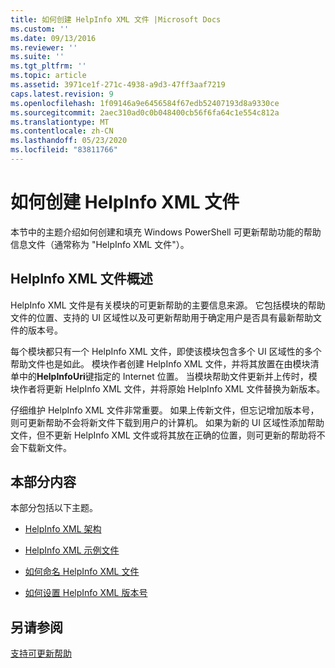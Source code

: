 ```yaml
---
title: 如何创建 HelpInfo XML 文件 |Microsoft Docs
ms.custom: ''
ms.date: 09/13/2016
ms.reviewer: ''
ms.suite: ''
ms.tgt_pltfrm: ''
ms.topic: article
ms.assetid: 3971ce1f-271c-4938-a9d3-47ff3aaf7219
caps.latest.revision: 9
ms.openlocfilehash: 1f09146a9e6456584f67edb52407193d8a9330ce
ms.sourcegitcommit: 2aec310ad0c0b048400cb56f6fa64c1e554c812a
ms.translationtype: MT
ms.contentlocale: zh-CN
ms.lasthandoff: 05/23/2020
ms.locfileid: "83811766"
---
```

# <a name="how-to-create-a-helpinfo-xml-file"></a>如何创建 HelpInfo XML 文件

本节中的主题介绍如何创建和填充 Windows PowerShell 可更新帮助功能的帮助信息文件（通常称为 "HelpInfo XML 文件"）。

## <a name="helpinfo-xml-file-overview"></a>HelpInfo XML 文件概述

HelpInfo XML 文件是有关模块的可更新帮助的主要信息来源。 它包括模块的帮助文件的位置、支持的 UI 区域性以及可更新帮助用于确定用户是否具有最新帮助文件的版本号。

每个模块都只有一个 HelpInfo XML 文件，即使该模块包含多个 UI 区域性的多个帮助文件也是如此。 模块作者创建 HelpInfo XML 文件，并将其放置在由模块清单中的**HelpInfoUri**键指定的 Internet 位置。 当模块帮助文件更新并上传时，模块作者将更新 HelpInfo XML 文件，并将原始 HelpInfo XML 文件替换为新版本。

仔细维护 HelpInfo XML 文件非常重要。 如果上传新文件，但忘记增加版本号，则可更新帮助不会将新文件下载到用户的计算机。 如果为新的 UI 区域性添加帮助文件，但不更新 HelpInfo XML 文件或将其放在正确的位置，则可更新的帮助将不会下载新文件。

## <a name="in-this-section"></a>本部分内容

本部分包括以下主题。

- [HelpInfo XML 架构](./helpinfo-xml-schema.md)

- [HelpInfo XML 示例文件](./helpinfo-xml-sample-file.md)

- [如何命名 HelpInfo XML 文件](./how-to-name-a-helpinfo-xml-file.md)

- [如何设置 HelpInfo XML 版本号](./how-to-set-helpinfo-xml-version-numbers.md)

## <a name="see-also"></a>另请参阅

[支持可更新帮助](./supporting-updatable-help.md)
